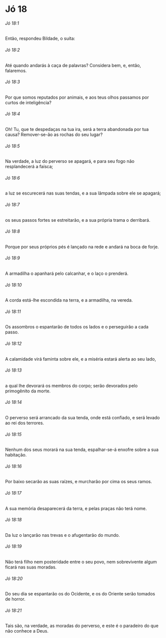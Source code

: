 # Jó 18

###### Jó 18:1

Então, respondeu Bildade, o suíta:

###### Jó 18:2

Até quando andarás à caça de palavras? Considera bem, e, então, falaremos.

###### Jó 18:3

Por que somos reputados por animais, e aos teus olhos passamos por curtos de inteligência?

###### Jó 18:4

Oh! Tu, que te despedaças na tua ira, será a terra abandonada por tua causa? Remover-se-ão as rochas do seu lugar?

###### Jó 18:5

Na verdade, a luz do perverso se apagará, e para seu fogo não resplandecerá a faísca;

###### Jó 18:6

a luz se escurecerá nas suas tendas, e a sua lâmpada sobre ele se apagará;

###### Jó 18:7

os seus passos fortes se estreitarão, e a sua própria trama o derribará.

###### Jó 18:8

Porque por seus próprios pés é lançado na rede e andará na boca de forje.

###### Jó 18:9

A armadilha o apanhará pelo calcanhar, e o laço o prenderá.

###### Jó 18:10

A corda está-lhe escondida na terra, e a armadilha, na vereda.

###### Jó 18:11

Os assombros o espantarão de todos os lados e o perseguirão a cada passo.

###### Jó 18:12

A calamidade virá faminta sobre ele, e a miséria estará alerta ao seu lado,

###### Jó 18:13

a qual lhe devorará os membros do corpo; serão devorados pelo primogênito da morte.

###### Jó 18:14

O perverso será arrancado da sua tenda, onde está confiado, e será levado ao rei dos terrores.

###### Jó 18:15

Nenhum dos seus morará na sua tenda, espalhar-se-á enxofre sobre a sua habitação.

###### Jó 18:16

Por baixo secarão as suas raízes, e murcharão por cima os seus ramos.

###### Jó 18:17

A sua memória desaparecerá da terra, e pelas praças não terá nome.

###### Jó 18:18

Da luz o lançarão nas trevas e o afugentarão do mundo.

###### Jó 18:19

Não terá filho nem posteridade entre o seu povo, nem sobrevivente algum ficará nas suas moradas.

###### Jó 18:20

Do seu dia se espantarão os do Ocidente, e os do Oriente serão tomados de horror.

###### Jó 18:21

Tais são, na verdade, as moradas do perverso, e este é o paradeiro do que não conhece a Deus.

